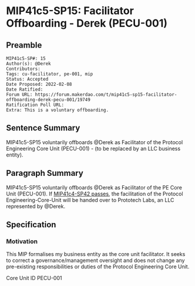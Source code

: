 # MIP41c5-SP15: Facilitator Offboarding - Derek (PECU-001)

## Preamble
```
MIP41c5-SP#: 15
Author(s): @Derek
Contributors:
Tags: cu-facilitator, pe-001, mip
Status: Accepted
Date Proposed: 2022-02-08
Date Ratified:
Forum URL: https://forum.makerdao.com/t/mip41c5-sp15-facilitator-offboarding-derek-pecu-001/19749
Ratification Poll URL:
Extra: This is a voluntary offboarding.
```

## Sentence Summary
MIP41c5-SP15 voluntarily offboards @Derek as Facilitator of the Protocol Engineering Core Unit (PECU-001) - (to be replaced by an LLC business entity).

## Paragraph Summary
MIP41c5-SP15 voluntarily offboards @Derek as Facilitator of the PE Core Unit (PECU-001). If [MIP41c4-SP42 passes](https://forum.makerdao.com/t/mip41c4-sp42-protocol-engineering-facilitator-onboarding-pecu-001/19750), the facilitation of the Protocol Engineering-Core-Unit will be handed over to Prototech Labs, an LLC represented by @Derek.

## Specification

### Motivation
This MIP formalises my business entity as the core unit facilitator. It seeks to correct a governance/management oversight and does not change any pre-existing responsibilities or duties of the Protocol Engineering Core Unit.

Core Unit ID
PECU-001
